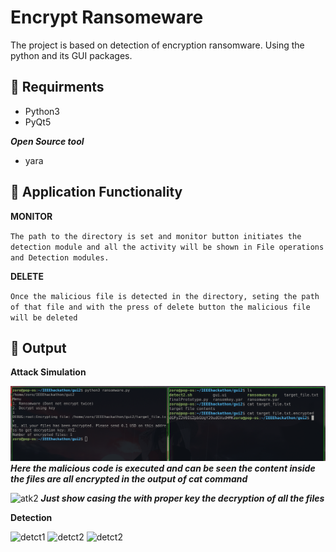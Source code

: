 # Encrypt Ransomeware

The project is based on detection of encryption ransomware. Using the python and its GUI packages.

## :cookie: Requirments 
- Python3
- PyQt5

***Open Source tool***
- yara 


## :orange_book: Application Functionality 
**MONITOR**

``The path to the directory is set and monitor button initiates the detection module and all the activity will be shown in File operations and Detection modules.``

**DELETE**

``Once the malicious file is detected in the directory, seting the path of that file and with the press of delete button the malicious file will be deleted``


## :art: Output
**Attack Simulation**

![atk1](https://github.com/sudo-zoro/ransomewareDetect/blob/main/ss/01.png)
***Here the malicious code is executed and can be seen the content inside the files are all encrypted in the output of cat command***

![atk2]()
***Just show casing the with proper key the decryption of all the files***


**Detection**

![detct1]()
![detct2]()
![detct2]()




